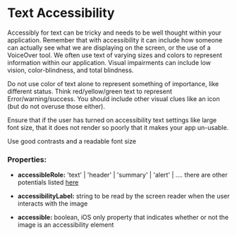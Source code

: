 # Text Accessibility

Accessibly for text can be tricky and needs to be well thought within your application. Remember that with accessibility it can include how someone can actually see what we are displaying on the screen, or the use of a VoiceOver tool. We often use text of varying sizes and colors to represent information within our application.
Visual impairments can include low vision, color-blindness, and total blindness.

Do not use color of text alone to represent something of importance, like different status. Think red/yellow/green text to represent Error/warning/success. You should include other visual clues like an icon (but do not overuse those either).

Ensure that if the user has turned on accessibility text settings like large font size, that it does not render so poorly that it makes your app un-usable.

Use good contrasts and a readable font size

### Properties:
* **accessibleRole:**  'text' | 'header' | 'summary' | 'alert' | .... there are other potentials listed [here](https://facebook.github.io/react-native/docs/0.13/accessibility#accessibilityrole-ios-android)

* **accessibilityLabel:** string to be read by the screen reader when the user interacts with the image

* **accessible:** boolean, iOS only property that indicates whether or not the image is an accessibility element